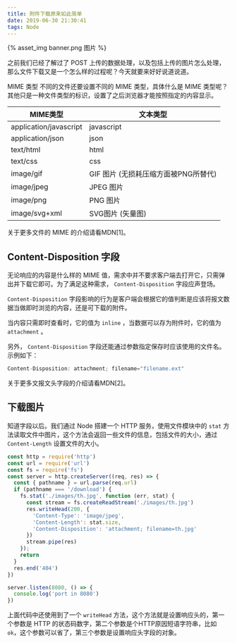 ```yaml
---
title: 附件下载原来如此简单
date: 2019-06-30 21:30:41
tags: Node
---
```

{% asset_img banner.png 图片 %}

之前我们已经了解过了 POST 上传的数据处理，以及包括上传的图片怎么处理，那么文件下载又是一个怎么样的过程呢？今天就要来好好说道说道。

<!-- more -->

MIME 类型
不同的文件还要设置不同的 MIME 类型，具体什么是 MIME 类型呢？其他只是一种文件类型的标识，设置了之后浏览器才能按照指定的内容显示。

| MIME类型 | 文本类型 |
| -- | -- |
| application/javascript | javascript |
| application/json | json |
| text/html | html |
| text/css | css |
| image/gif | GIF 图片 (无损耗压缩方面被PNG所替代) |
| image/jpeg | JPEG 图片 |
| image/png | PNG 图片 |
| image/svg+xml | SVG图片 (矢量图) |

关于更多文件的 MIME 的介绍请看MDN[1]。

## Content-Disposition 字段

无论响应的内容是什么样的 MIME 值，需求中并不要求客户端去打开它，只需弹出并下载它即可。为了满足这种需求， `Content-Disposition` 字段应声登场。

`Content-Disposition` 字段影响的行为是客户端会根据它的值判断是应该将报文数据当做即时浏览的内容，还是可下载的附件。

当内容只需即时查看时，它的值为 `inline` ，当数据可以存为附件时，它的值为 `attachment` 。

另外， `Content-Disposition` 字段还能通过参数指定保存时应该使用的文件名。示例如下：

```js
Content-Disposition: attachment; filename="filename.ext"
```

关于更多文报文头字段的介绍请看MDN[2]。

## 下载图片

知道字段以后。我们通过 Node 搭建一个 HTTP 服务，使用文件模块中的 `stat` 方法读取文件中图片，这个方法会返回一些文件的信息，包括文件的大小，通过 `Content-Length` 设置文件的大小。

```js
const http = require('http')
const url = require('url')
const fs = require('fs')
const server = http.createServer((req, res) => {
  const { pathname } = url.parse(req.url)
  if (pathname === '/download') {
    fs.stat('./images/th.jpg', function (err, stat) {
      const stream = fs.createReadStream('./images/th.jpg')
      res.writeHead(200, {
        'Content-Type': 'image/jpeg',
        'Content-Length': stat.size,
        'Content-Disposition': 'attachment; filename=th.jpg'
      })
      stream.pipe(res)
    });
    return
  }
  res.end('404')
})

server.listen(8080, () => {
  console.log('port in 8080')
})
```

上面代码中还使用到了一个 `writeHead` 方法，这个方法就是设置响应头的，第一个参数是 HTTP 的状态码数字，第二个参数是个HTTP原因短语字符串，比如 `ok`，这个参数可以省了，第三个参数是设置响应头字段的对象。
